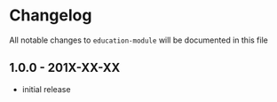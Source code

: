 # Changelog

All notable changes to `education-module` will be documented in this file

## 1.0.0 - 201X-XX-XX

- initial release
